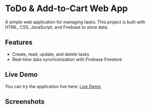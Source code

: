 # ToDo & Add-to-Cart Web App

A simple web application for managing tasks. This project is built with HTML, CSS, JavaScript, and Firebase to store data.

## Features

- Create, read, update, and delete tasks
- Real-time data synchronization with Firebase Firestore

## Live Demo

You can try the application live here: [Live Demo](https://add-to-cart-ayushthakur.netlify.app/)

## Screenshots

